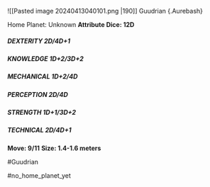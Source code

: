 ![[Pasted image 20240413040101.png |190]]
Guudrian {.Aurebash}

Home Planet: Unknown
**Attribute Dice: 12D**
##### DEXTERITY 2D/4D+1
##### KNOWLEDGE 1D+2/3D+2
##### MECHANICAL 1D+2/4D
##### PERCEPTION 2D/4D
##### STRENGTH 1D+1/3D+2
##### TECHNICAL 2D/4D+1
**Move: 9/11**
**Size: 1.4-1.6 meters**

#Guudrian

#no_home_planet_yet 